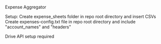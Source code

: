 Expense Aggregator

Setup:
Create expense_sheets folder in repo root directory and insert CSVs
Create expenses-config.txt file in repo root directory and include "account_names" and "headers"

Drive API setup required